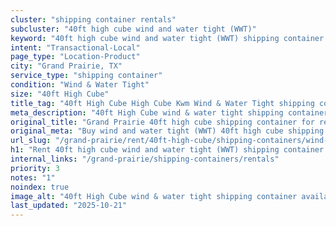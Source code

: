 ```yaml
---
cluster: "shipping container rentals"
subcluster: "40ft high cube wind and water tight (WWT)"
keyword: "40ft high cube wind and water tight (WWT) shipping container for rent Grand Prairie, TX"
intent: "Transactional-Local"
page_type: "Location-Product"
city: "Grand Prairie, TX"
service_type: "shipping container"
condition: "Wind & Water Tight"
size: "40ft High Cube"
title_tag: "40ft High Cube High Cube Kwm Wind & Water Tight shipping container Sales in Grand Prairie | LC Container"
meta_description: "40ft High Cube wind & water tight shipping container sales in Grand Prairie. High cube containers with extra height. Fast delivery, competitive pricing. Serving shipping containers area. Quote ID: VA6. Call (214) 524-4168 for your free quote today."
original_title: "Grand Prairie 40ft high cube shipping container for rent | LC"
original_meta: "Buy wind and water tight (WWT) 40ft high cube shipping container rent with local delivery in Grand Prairie, TX. LC Container — local Since 2003. Request a fast quote today."
url_slug: "/grand-prairie/rent/40ft-high-cube/shipping-containers/wind-and-water-tight-wwt"
h1: "Rent 40ft high cube wind and water tight (WWT) shipping container in Grand Prairie"
internal_links: "/grand-prairie/shipping-containers/rentals"
priority: 3
notes: "1"
noindex: true
image_alt: "40ft High Cube wind & water tight shipping container available for delivery in Grand Prairie"
last_updated: "2025-10-21"
---
```


<!-- TODO: Add unique city/inventory copy, images, and internal links here. -->
